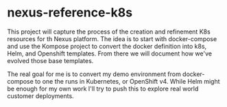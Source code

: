 # nexus-reference-k8s

This project will capture the process of the creation and refinement K8s resources for th Nexus platform. The idea is to start with docker-compose and use the Kompose project to convert the docker definition into k8s, Helm, and Openshift templates. From there we will document how we've evolved those base templates.

The real goal for me is to convert my demo environment from docker-compose to one the runs in Kubernetes, or OpenShift v4. While Helm might be enough for my own work I'll try to push this to explore real world customer deployments.
